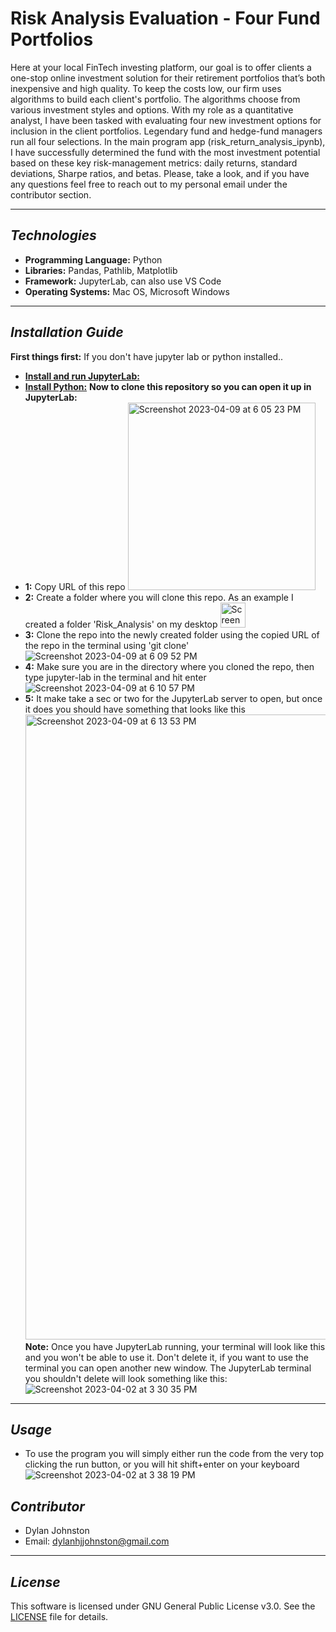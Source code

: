 # Risk Analysis Evaluation - Four Fund Portfolios 

Here at your local FinTech investing platform, our goal is to offer clients a one-stop online investment solution for their retirement portfolios that’s both inexpensive and high quality. To keep the costs low, our firm uses algorithms to build each client's portfolio. The algorithms choose from various investment styles and options. With my role as a quantitative analyst, I have been tasked with evaluating four new investment options for inclusion in the client portfolios. Legendary fund and hedge-fund managers run all four selections. In the main program app (risk_return_analysis_ipynb), I have successfully determined the fund with the most investment potential based on these key risk-management metrics: daily returns, standard deviations, Sharpe ratios, and betas. Please, take a look, and if you have any questions feel free to reach out to my personal email under the contributor section. 

---

## *Technologies*

- **Programming Language:** Python
- **Libraries:** Pandas, Pathlib, Matplotlib
- **Framework:** JupyterLab, can also use VS Code
- **Operating Systems:** Mac OS, Microsoft Windows

---

## *Installation Guide*

**First things first:**
If you don't have jupyter lab or python installed..
- **[Install and run JupyterLab:](https://jupyter.org/install)**
- **[Install Python:](https://www.python.org/downloads/)**
**Now to clone this repository so you can open it up in JupyterLab:**
- **1:** Copy URL of this repo <img width="300" alt="Screenshot 2023-04-09 at 6 05 23 PM" src="https://user-images.githubusercontent.com/123714457/230800575-a264c086-dc62-42c5-a833-f7e4677ca4e0.png">
- **2:** Create a folder where you will clone this repo. As an example I created a folder 'Risk_Analysis' on my desktop <img width="40" alt="Screenshot 2023-04-09 at 6 07 15 PM" src="https://user-images.githubusercontent.com/123714457/230800621-6e4d5620-5118-42ea-9489-3c57e60cf693.png">
- **3:** Clone the repo into the newly created folder using the copied URL of the repo in the terminal using 'git clone' ![Screenshot 2023-04-09 at 6 09 52 PM](https://user-images.githubusercontent.com/123714457/230800715-d5186f8c-3feb-4a70-ad54-ccb00c88e10d.png)
- **4:** Make sure you are in the directory where you cloned the repo, then type jupyter-lab in the terminal and hit enter ![Screenshot 2023-04-09 at 6 10 57 PM](https://user-images.githubusercontent.com/123714457/230800741-191e49c0-acd7-4bf5-87dc-956dd2eac915.png)
- **5:** It make take a sec or two for the JupyterLab server to open, but once it does you should have something that looks like this <img width="1000" alt="Screenshot 2023-04-09 at 6 13 53 PM" src="https://user-images.githubusercontent.com/123714457/230800939-d49f3b2c-1ceb-44eb-ba5a-a2d9aac01d40.png">
**Note:** Once you have JupyterLab running, your terminal will look like this and you won't be able to use it. Don't delete it, if you want to use the terminal you can open another new window. The JupyterLab terminal you shouldn't delete will look something like this: ![Screenshot 2023-04-02 at 3 30 35 PM](https://user-images.githubusercontent.com/123714457/229382566-9c3cc3a8-b256-4481-bb1d-4d2c4c773026.png)

---

## *Usage*

- To use the program you will simply either run the code from the very top clicking the run button, or you will hit shift+enter on your keyboard ![Screenshot 2023-04-02 at 3 38 19 PM](https://user-images.githubusercontent.com/123714457/229382905-d4b4e136-7159-4b5a-b27a-2615f8ef4ab8.png) 

## *Contributor*

- Dylan Johnston
- Email: dylanhjjohnston@gmail.com

---

## *License*

This software is licensed under GNU General Public License v3.0. See the [LICENSE](https://github.com/djohnst914/Loan_Qualifier_New_Feature/blob/main/LICENSE) file for details. 